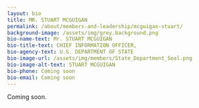 ```yaml
---
layout: bio
title: MR. STUART MCGUIGAN
permalink: /about/members-and-leadership/mcguigan-stuart/
background-image: /assets/img/grey.background.png
bio-name-text: Mr. STUART MCGUIGAN
bio-title-text: CHIEF INFORMATION OFFICER,
bio-agency-text: U.S. DEPARTMENT OF STATE
bio-image-url: /assets/img/members/State_Department_Seal.png
bio-image-alt-text: STUART MCGUIGAN
bio-phone: Coming soon
bio-email: Coming soon
---
```

Coming soon.
